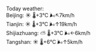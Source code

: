 Today weather:  
Beijing: ☀️ 🌡️+3°C 🌬️↖7km/h  
Tianjin: ☀️ 🌡️+3°C 🌬️↑19km/h  
Shijiazhuang: ⛅️  🌡️+3°C 🌬️←6km/h  
Tangshan: ☀️ 🌡️+6°C 🌬️↑5km/h  
